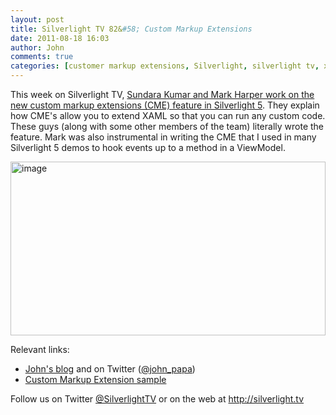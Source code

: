 ```yaml
---
layout: post
title: Silverlight TV 82&#58; Custom Markup Extensions
date: 2011-08-18 16:03
author: John
comments: true
categories: [customer markup extensions, Silverlight, silverlight tv, xaml]
---
```

<p>This week on Silverlight TV, <a href="http://jpapa.me/sltv82">Sundara Kumar and Mark Harper work on the new custom markup extensions (CME) feature in Silverlight 5</a>. They explain how CME's allow you to extend XAML so that you can run any custom code. These guys (along with some other members of the team) literally wrote the feature. Mark was also instrumental in writing the CME that I used in many Silverlight 5 demos to hook events up to a method in a ViewModel. <p><a href="http://jpapa.me/sltv82"><img style="background-image: none; border-bottom: 0px; border-left: 0px; padding-left: 0px; padding-right: 0px; display: inline; border-top: 0px; border-right: 0px; padding-top: 0px" title="image" border="0" alt="image" src="http://images.johnpapa.net/wp-content/uploads/media/Windows-Live-Writer/Custom-Markup-Extensions_7EAF/image_6.png" width="504" height="278"></a> <p>Relevant links: <ul> <li><a href="/">John's blog</a> and on Twitter (<a href="http://twitter.com/john_papa">@john_papa</a>)  <li><a href="http://images.johnpapa.net/wp-content/uploads/files/downloads/sltv82cme.zip">Custom Markup Extension sample</a></li></ul> <p>Follow us on Twitter <a href="http://www.twitter.com/SilverlightTV">@SilverlightTV</a> or on the web at <a href="http://silverlight.tv/">http://silverlight.tv</a>

